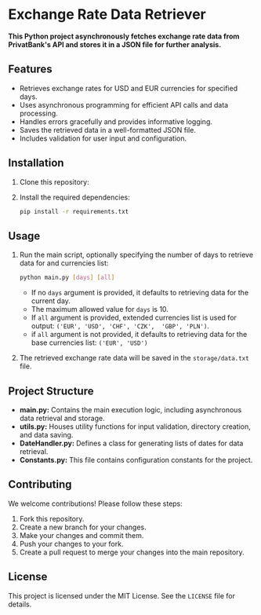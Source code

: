  
# Exchange Rate Data Retriever

**This Python project asynchronously fetches exchange rate data from PrivatBank's API and stores it in a JSON file for further analysis.**

## Features

- Retrieves exchange rates for USD and EUR currencies for specified days.
- Uses asynchronous programming for efficient API calls and data processing.
- Handles errors gracefully and provides informative logging.
- Saves the retrieved data in a well-formatted JSON file.
- Includes validation for user input and configuration.

## Installation

1. Clone this repository:
   
2. Install the required dependencies:
   ```bash
   pip install -r requirements.txt
   ```

## Usage

1. Run the main script, optionally specifying the number of days to retrieve data for and currencies list:
   ```bash
   python main.py [days] [all]
   ```
   - If no `days` argument is provided, it defaults to retrieving data for the current day.
   - The maximum allowed value for `days` is 10.
   - If `all` argument is provided, extended currencies list is used for output: `('EUR', 'USD', 'CHF', 'CZK',  'GBP', 'PLN')`.
   - if `all` argument is not provided, it defaults to retrieving data for the base currencies list: `('EUR', 'USD')`

2. The retrieved exchange rate data will be saved in the `storage/data.txt` file.

## Project Structure

- **main.py:** Contains the main execution logic, including asynchronous data retrieval and storage.
- **utils.py:** Houses utility functions for input validation, directory creation, and data saving.
- **DateHandler.py:** Defines a class for generating lists of dates for data retrieval.
- **Constants.py:** This file contains configuration constants for the project.


## Contributing

We welcome contributions! Please follow these steps:

1. Fork this repository.
2. Create a new branch for your changes.
3. Make your changes and commit them.
4. Push your changes to your fork.
5. Create a pull request to merge your changes into the main repository.

## License

This project is licensed under the MIT License. See the `LICENSE` file for details.
